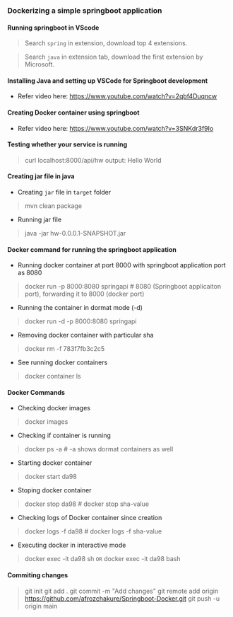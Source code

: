 ### Dockerizing a simple springboot application 

#### Running springboot in VScode 
> Search `spring` in extension, download top 4 extensions.

> Search `java` in extension tab, download the first extension by Microsoft.

#### Installing Java and setting up VSCode for Springboot development 
* Refer video here: https://www.youtube.com/watch?v=2qbf4Duqncw

#### Creating Docker container using springboot
* Refer video here: https://www.youtube.com/watch?v=3SNKdr3f9Io

#### Testing whether your service is running 
> curl localhost:8000/api/hw
output: Hello World

#### Creating jar file in java 
* Creating `jar` file in `target` folder
> mvn clean package 

* Running jar file 
> java -jar hw-0.0.0.1-SNAPSHOT.jar 

#### Docker command for running the springboot application 

* Running docker container at port 8000 with springboot application port as 8080
> docker run -p 8000:8080 springapi  # 8080 (Springboot applicaiton port), forwarding it to 8000 (docker port) 

* Running the container in dormat mode (-d) 
> docker run -d -p 8000:8080 springapi   

* Removing docker container with particular sha
> docker rm -f 783f7fb3c2c5

* See running docker containers 
> docker container ls 

#### Docker Commands 

* Checking docker images 
> docker images 

* Checking if container is running 
> docker ps -a  # -a shows dormat containers as well

* Starting docker container 
> docker start da98 

* Stoping docker container 
> docker stop da98  # docker stop sha-value 

* Checking logs of Docker container since creation 
> docker logs -f da98 # docker logs -f sha-value 

* Executing docker in interactive mode 
> docker exec -it da98 sh 
       `OR`
> docker exec -it da98 bash 

#### Commiting changes
> git init
> git add . 
> git commit -m "Add changes" 
> git remote add origin https://github.com/afrozchakure/Springboot-Docker.git
> git push -u origin main